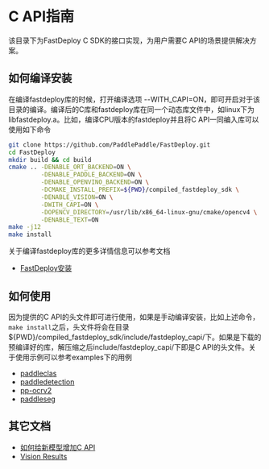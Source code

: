 # C API指南

该目录下为FastDeploy C SDK的接口实现，为用户需要C API的场景提供解决方案。

## 如何编译安装

在编译fastdeploy库的时候，打开编译选项 --WITH_CAPI=ON，即可开启对于该目录的编译。编译后的C库和fastdeploy库在同一个动态库文件中，如linux下为libfastdeploy.a。比如，编译CPU版本的fastdeploy并且将C API一同编入库可以使用如下命令

```bash
git clone https://github.com/PaddlePaddle/FastDeploy.git
cd FastDeploy
mkdir build && cd build
cmake .. -DENABLE_ORT_BACKEND=ON \
         -DENABLE_PADDLE_BACKEND=ON \
         -DENABLE_OPENVINO_BACKEND=ON \
         -DCMAKE_INSTALL_PREFIX=${PWD}/compiled_fastdeploy_sdk \
         -DENABLE_VISION=ON \
         -DWITH_CAPI=ON \
         -DOPENCV_DIRECTORY=/usr/lib/x86_64-linux-gnu/cmake/opencv4 \
         -DENABLE_TEXT=ON
make -j12
make install
```
关于编译fastdeploy库的更多详情信息可以参考文档
- [FastDeploy安装](../docs/cn/build_and_install/README.md)

## 如何使用

因为提供的C API的头文件即可进行使用，如果是手动编译安装，比如上述命令，`make install`之后，头文件将会在目录${PWD}/compiled_fastdeploy_sdk/include/fastdeploy_capi/下。如果是下载的预编译好的库，解压缩之后include/fastdeploy_capi/下即是C API的头文件。关于使用示例可以参考examples下的用例

- [paddleclas](../examples/vision/classification/paddleclas/c/README_CN.md)
- [paddledetection](../examples/vision/detection/paddledetection/c/README_CN.md)
- [pp-ocrv2](../examples/vision/ocr/PP-OCRv2/c/README_CN.md)
- [paddleseg](../examples/vision/segmentation/paddleseg/cpu-gpu/c/README_CN.md)

## 其它文档

- [如何给新模型增加C API](../docs/cn/faq/develop_c_api_for_a_new_model.md)
- [Vision Results](../docs/api/vision_results/README_CN.md)
